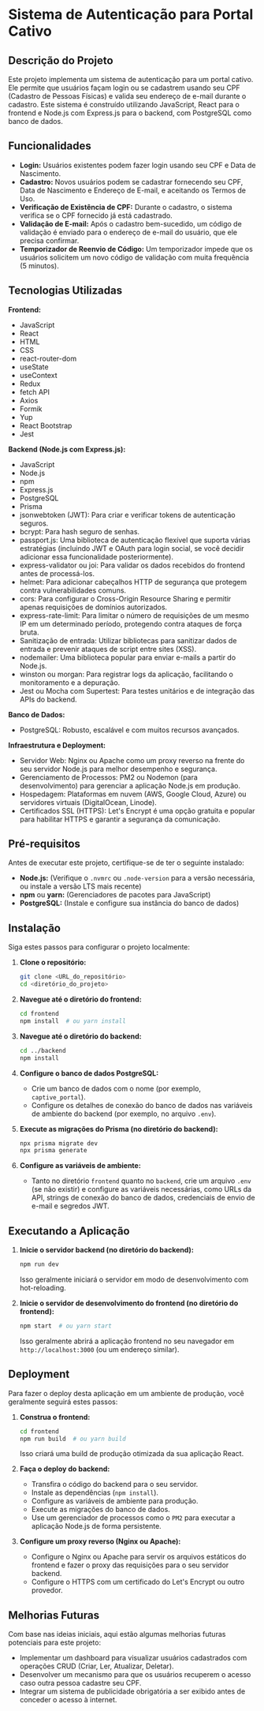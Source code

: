 # Sistema de Autenticação para Portal Cativo

## Descrição do Projeto

Este projeto implementa um sistema de autenticação para um portal cativo. Ele permite que usuários façam login ou se cadastrem usando seu CPF (Cadastro de Pessoas Físicas) e valida seu endereço de e-mail durante o cadastro. Este sistema é construído utilizando JavaScript, React para o frontend e Node.js com Express.js para o backend, com PostgreSQL como banco de dados.

## Funcionalidades

* **Login:** Usuários existentes podem fazer login usando seu CPF e Data de Nascimento.
* **Cadastro:** Novos usuários podem se cadastrar fornecendo seu CPF, Data de Nascimento e Endereço de E-mail, e aceitando os Termos de Uso.
* **Verificação de Existência de CPF:** Durante o cadastro, o sistema verifica se o CPF fornecido já está cadastrado.
* **Validação de E-mail:** Após o cadastro bem-sucedido, um código de validação é enviado para o endereço de e-mail do usuário, que ele precisa confirmar.
* **Temporizador de Reenvio de Código:** Um temporizador impede que os usuários solicitem um novo código de validação com muita frequência (5 minutos).

## Tecnologias Utilizadas

**Frontend:**

* JavaScript
* React
* HTML
* CSS
* react-router-dom
* useState
* useContext
* Redux
* fetch API
* Axios
* Formik
* Yup
* React Bootstrap
* Jest

**Backend (Node.js com Express.js):**

* JavaScript
* Node.js
* npm
* Express.js
* PostgreSQL
* Prisma
* jsonwebtoken (JWT): Para criar e verificar tokens de autenticação seguros.
* bcrypt: Para hash seguro de senhas.
* passport.js: Uma biblioteca de autenticação flexível que suporta várias estratégias (incluindo JWT e OAuth para login social, se você decidir adicionar essa funcionalidade posteriormente).
* express-validator ou joi: Para validar os dados recebidos do frontend antes de processá-los.
* helmet: Para adicionar cabeçalhos HTTP de segurança que protegem contra vulnerabilidades comuns.
* cors: Para configurar o Cross-Origin Resource Sharing e permitir apenas requisições de domínios autorizados.
* express-rate-limit: Para limitar o número de requisições de um mesmo IP em um determinado período, protegendo contra ataques de força bruta.
* Sanitização de entrada: Utilizar bibliotecas para sanitizar dados de entrada e prevenir ataques de script entre sites (XSS).
* nodemailer: Uma biblioteca popular para enviar e-mails a partir do Node.js.
* winston ou morgan: Para registrar logs da aplicação, facilitando o monitoramento e a depuração.
* Jest ou Mocha com Supertest: Para testes unitários e de integração das APIs do backend.

**Banco de Dados:**

* PostgreSQL: Robusto, escalável e com muitos recursos avançados.

**Infraestrutura e Deployment:**

* Servidor Web: Nginx ou Apache como um proxy reverso na frente do seu servidor Node.js para melhor desempenho e segurança.
* Gerenciamento de Processos: PM2 ou Nodemon (para desenvolvimento) para gerenciar a aplicação Node.js em produção.
* Hospedagem: Plataformas em nuvem (AWS, Google Cloud, Azure) ou servidores virtuais (DigitalOcean, Linode).
* Certificados SSL (HTTPS): Let's Encrypt é uma opção gratuita e popular para habilitar HTTPS e garantir a segurança da comunicação.

## Pré-requisitos

Antes de executar este projeto, certifique-se de ter o seguinte instalado:

* **Node.js:** (Verifique o `.nvmrc` ou `.node-version` para a versão necessária, ou instale a versão LTS mais recente)
* **npm** ou **yarn:** (Gerenciadores de pacotes para JavaScript)
* **PostgreSQL:** (Instale e configure sua instância do banco de dados)

## Instalação

Siga estes passos para configurar o projeto localmente:

1.  **Clone o repositório:**
    ```bash
    git clone <URL_do_repositório>
    cd <diretório_do_projeto>
    ```

2.  **Navegue até o diretório do frontend:**
    ```bash
    cd frontend
    npm install  # ou yarn install
    ```

3.  **Navegue até o diretório do backend:**
    ```bash
    cd ../backend
    npm install 
    ```

4.  **Configure o banco de dados PostgreSQL:**
    * Crie um banco de dados com o nome (por exemplo, `captive_portal`).
    * Configure os detalhes de conexão do banco de dados nas variáveis de ambiente do backend (por exemplo, no arquivo `.env`).

5.  **Execute as migrações do Prisma (no diretório do backend):**
    ```bash
    npx prisma migrate dev
    npx prisma generate
    ```

6.  **Configure as variáveis de ambiente:**
    * Tanto no diretório `frontend` quanto no `backend`, crie um arquivo `.env` (se não existir) e configure as variáveis necessárias, como URLs da API, strings de conexão do banco de dados, credenciais de envio de e-mail e segredos JWT.

## Executando a Aplicação

1.  **Inicie o servidor backend (no diretório do backend):**
    ```bash
    npm run dev 
    ```
    Isso geralmente iniciará o servidor em modo de desenvolvimento com hot-reloading.

2.  **Inicie o servidor de desenvolvimento do frontend (no diretório do frontend):**
    ```bash
    npm start  # ou yarn start
    ```
    Isso geralmente abrirá a aplicação frontend no seu navegador em `http://localhost:3000` (ou um endereço similar).

## Deployment

Para fazer o deploy desta aplicação em um ambiente de produção, você geralmente seguirá estes passos:

1.  **Construa o frontend:**
    ```bash
    cd frontend
    npm run build  # ou yarn build
    ```
    Isso criará uma build de produção otimizada da sua aplicação React.

2.  **Faça o deploy do backend:**
    * Transfira o código do backend para o seu servidor.
    * Instale as dependências (`npm install`).
    * Configure as variáveis de ambiente para produção.
    * Execute as migrações do banco de dados.
    * Use um gerenciador de processos como o `PM2` para executar a aplicação Node.js de forma persistente.

3.  **Configure um proxy reverso (Nginx ou Apache):**
    * Configure o Nginx ou Apache para servir os arquivos estáticos do frontend e fazer o proxy das requisições para o seu servidor backend.
    * Configure o HTTPS com um certificado do Let's Encrypt ou outro provedor.

## Melhorias Futuras

Com base nas ideias iniciais, aqui estão algumas melhorias futuras potenciais para este projeto:

* Implementar um dashboard para visualizar usuários cadastrados com operações CRUD (Criar, Ler, Atualizar, Deletar).
* Desenvolver um mecanismo para que os usuários recuperem o acesso caso outra pessoa cadastre seu CPF.
* Integrar um sistema de publicidade obrigatória a ser exibido antes de conceder o acesso à internet.
